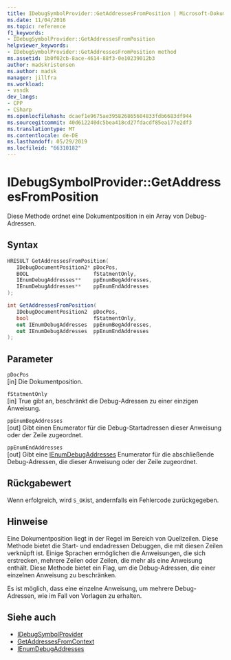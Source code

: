 ```yaml
---
title: IDebugSymbolProvider::GetAddressesFromPosition | Microsoft-Dokumentation
ms.date: 11/04/2016
ms.topic: reference
f1_keywords:
- IDebugSymbolProvider::GetAddressesFromPosition
helpviewer_keywords:
- IDebugSymbolProvider::GetAddressesFromPosition method
ms.assetid: 1b0f02cb-8ace-4614-88f3-0e10239012b3
author: madskristensen
ms.author: madsk
manager: jillfra
ms.workload:
- vssdk
dev_langs:
- CPP
- CSharp
ms.openlocfilehash: dcaef1e9675ae395826865604833fdb6683df944
ms.sourcegitcommit: 40d612240dc5bea418cd27fdacdf85ea177e2df3
ms.translationtype: MT
ms.contentlocale: de-DE
ms.lasthandoff: 05/29/2019
ms.locfileid: "66310182"
---
```

# <a name="idebugsymbolprovidergetaddressesfromposition"></a>IDebugSymbolProvider::GetAddressesFromPosition
Diese Methode ordnet eine Dokumentposition in ein Array von Debug-Adressen.

## <a name="syntax"></a>Syntax

```cpp
HRESULT GetAddressesFromPosition( 
   IDebugDocumentPosition2* pDocPos,
   BOOL                     fStatmentOnly,
   IEnumDebugAddresses**    ppEnumBegAddresses,
   IEnumDebugAddresses**    ppEnumEndAddresses
);
```

```csharp
int GetAddressesFromPosition( 
   IDebugDocumentPosition2  pDocPos,
   bool                     fStatmentOnly,
   out IEnumDebugAddresses  ppEnumBegAddresses,
   out IEnumDebugAddresses  ppEnumEndAddresses
);
```

## <a name="parameters"></a>Parameter
`pDocPos`\
[in] Die Dokumentposition.

`fStatmentOnly`\
[in] True gibt an, beschränkt die Debug-Adressen zu einer einzigen Anweisung.

`ppEnumBegAddresses`\
[out] Gibt einen Enumerator für die Debug-Startadressen dieser Anweisung oder der Zeile zugeordnet.

`ppEnumEndAddresses`\
[out] Gibt eine [IEnumDebugAddresses](../../../extensibility/debugger/reference/ienumdebugaddresses.md) Enumerator für die abschließende Debug-Adressen, die dieser Anweisung oder der Zeile zugeordnet.

## <a name="return-value"></a>Rückgabewert
 Wenn erfolgreich, wird `S_OK`ist, andernfalls ein Fehlercode zurückgegeben.

## <a name="remarks"></a>Hinweise
 Eine Dokumentposition liegt in der Regel im Bereich von Quellzeilen. Diese Methode bietet die Start- und endadressen Debuggen, die mit diesen Zeilen verknüpft ist. Einige Sprachen ermöglichen die Anweisungen, die sich erstrecken, mehrere Zeilen oder Zeilen, die mehr als eine Anweisung enthält. Diese Methode bietet ein Flag, um die Debug-Adressen, die einer einzelnen Anweisung zu beschränken.

 Es ist möglich, dass eine einzelne Anweisung, um mehrere Debug-Adressen, wie im Fall von Vorlagen zu erhalten.

## <a name="see-also"></a>Siehe auch
- [IDebugSymbolProvider](../../../extensibility/debugger/reference/idebugsymbolprovider.md)
- [GetAddressesFromContext](../../../extensibility/debugger/reference/idebugsymbolprovider-getaddressesfromcontext.md)
- [IEnumDebugAddresses](../../../extensibility/debugger/reference/ienumdebugaddresses.md)